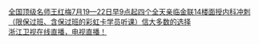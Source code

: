   
[全国顶级名师王红梅7月19—22日早9点起四个全天亲临金联14楼面授内科冲刺（限保过班、含保过班的彩虹卡学员听课）信大多数的选择](http://www.dianyue.me/archives/756/r141jo4turqbepy2/)  
[浙江卫视在线直播，电视直播！](http://www.dianyue.me/archives/561/ejtbnmmrw3snz9ni/)